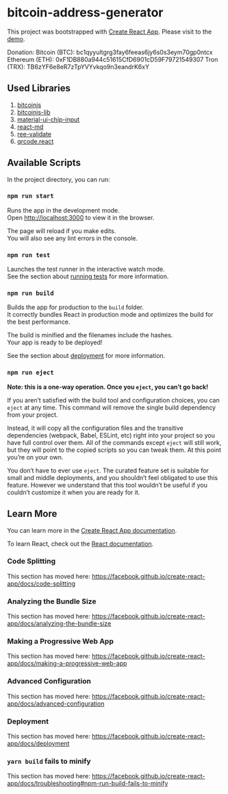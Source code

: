 # bitcoin-address-generator
This project was bootstrapped with [Create React App](https://github.com/facebook/create-react-app).
Please visit to the [demo](https://mattopolitan.github.io/bitcoin-address-generator/).

Donation: 
Bitcoin (BTC): bc1qyyultgrg3fay6feeas6jy6s0s3eym70gp0ntcx
Ethereum (ETH): 0xF1DB880a944c51615CfD6901cD59F79721549307
Tron (TRX): TB6zYF6e8eR7zTpYVYvkqo9n3eandrK6xY

## Used Libraries 
1. [bitcoinjs](https://github.com/bitcoinjs)
2. [bitcoinjs-lib](https://github.com/bitcoinjs/bitcoinjs-lib)
3. [material-ui-chip-input](https://github.com/TeamWertarbyte/material-ui-chip-input)
4. [react-md](https://react-md.dev/)
5. [ree-validate](https://github.com/moeen-basra/ree-validate)
6. [qrcode.react](https://github.com/zpao/qrcode.react)

## Available Scripts

In the project directory, you can run:

### `npm run start`

Runs the app in the development mode.<br />
Open [http://localhost:3000](http://localhost:3000) to view it in the browser.

The page will reload if you make edits.<br />
You will also see any lint errors in the console.

### `npm run test`

Launches the test runner in the interactive watch mode.<br />
See the section about [running tests](https://facebook.github.io/create-react-app/docs/running-tests) for more information.

### `npm run build`

Builds the app for production to the `build` folder.<br />
It correctly bundles React in production mode and optimizes the build for the best performance.

The build is minified and the filenames include the hashes.<br />
Your app is ready to be deployed!

See the section about [deployment](https://facebook.github.io/create-react-app/docs/deployment) for more information.

### `npm run eject`

**Note: this is a one-way operation. Once you `eject`, you can’t go back!**

If you aren’t satisfied with the build tool and configuration choices, you can `eject` at any time. This command will remove the single build dependency from your project.

Instead, it will copy all the configuration files and the transitive dependencies (webpack, Babel, ESLint, etc) right into your project so you have full control over them. All of the commands except `eject` will still work, but they will point to the copied scripts so you can tweak them. At this point you’re on your own.

You don’t have to ever use `eject`. The curated feature set is suitable for small and middle deployments, and you shouldn’t feel obligated to use this feature. However we understand that this tool wouldn’t be useful if you couldn’t customize it when you are ready for it.

## Learn More

You can learn more in the [Create React App documentation](https://facebook.github.io/create-react-app/docs/getting-started).

To learn React, check out the [React documentation](https://reactjs.org/).

### Code Splitting

This section has moved here: https://facebook.github.io/create-react-app/docs/code-splitting

### Analyzing the Bundle Size

This section has moved here: https://facebook.github.io/create-react-app/docs/analyzing-the-bundle-size

### Making a Progressive Web App

This section has moved here: https://facebook.github.io/create-react-app/docs/making-a-progressive-web-app

### Advanced Configuration

This section has moved here: https://facebook.github.io/create-react-app/docs/advanced-configuration

### Deployment

This section has moved here: https://facebook.github.io/create-react-app/docs/deployment

### `yarn build` fails to minify

This section has moved here: https://facebook.github.io/create-react-app/docs/troubleshooting#npm-run-build-fails-to-minify
